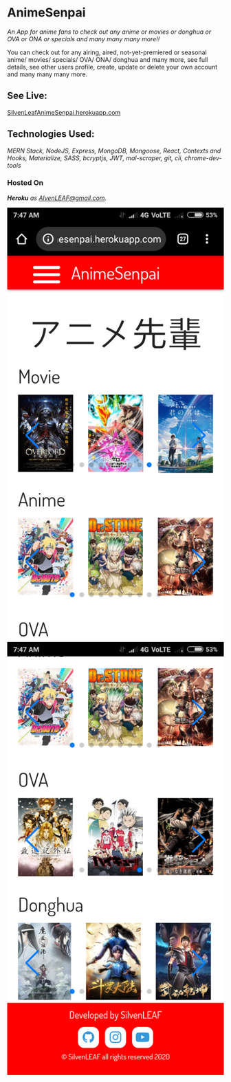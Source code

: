 # AnimeSenpai
*An App for anime fans to check out any anime or movies or donghua or OVA or ONA or specials and many many many more!!* 

You can check out for any airing, aired, not-yet-premiered or seasonal anime/ movies/ specials/ OVA/ ONA/ donghua and many more, see full details, see other users profile, create, update or delete your own account and many many many more.

## **See Live:**
[SilvenLeafAnimeSenpai.herokuapp.com](http://SilvenLeafAnimeSenpai.herokuapp.com)    


## **Technologies Used:**
*MERN Stack, NodeJS, Express, MongoDB, Mongoose, React, Contexts and Hooks, Materialize, SASS, bcryptjs, JWT, mal-scraper, git, cli, chrome-dev-tools*    


### **Hosted On**
***Heroku*** *as AlvenLEAF@gmail.com.*  



<img src="/AnimeSenpai(1).png" />
<img src="/AnimeSenpai(2).png" />
